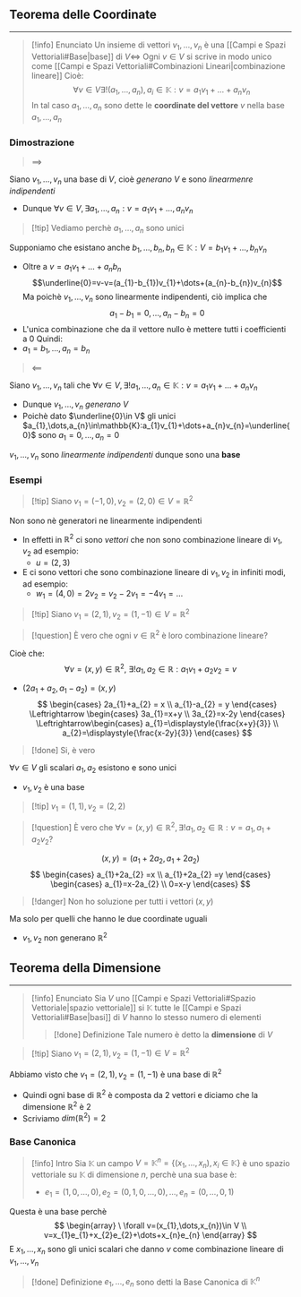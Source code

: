 ## Teorema delle Coordinate
---
>[!info] Enunciato
>Un insieme di vettori $v_{1},\dots,v_{n}$ è una [[Campi e Spazi Vettoriali#Base|base]] di $V\Leftrightarrow$ Ogni $v\in V$ si scrive in modo unico come [[Campi e Spazi Vettoriali#Combinazioni Lineari|combinazione lineare]]
>Cioè:
>$$\forall v\in V \exists!(a_{1},\dots,a_{n}),a_{i}\in \mathbb{K}:v=a_{1}v_{1}+\dots+a_{n}v_{n} $$
>In tal caso $a_{1},\dots,a_{n}$ sono dette le **coordinate del vettore** $v$ nella base $a_{1},\dots,a_{n}$

### Dimostrazione
> $\implies$

Siano $v_{1},\dots,v_{n}$ una base di $V$, cioè *generano* $V$ e sono *linearmenre indipendenti*
- Dunque $\forall v\in V, \exists a_{1},\dots,a_{n}:v=a_{1}v_{1}+\dots,a_{n}v_{n}$

>[!tip] Vediamo perchè $a_{1},\dots,a_{n}$ sono unici

Supponiamo che esistano anche $b_{1},\dots,b_{n}, b_{n}\in \mathbb{K}:V=b_{1}v_{1}+\dots,b_{n}v_{n}$
- Oltre a $v=a_{1}v_{1}+\dots+a_{n}b_{n}$
$$\underline{0}=v-v=(a_{1}-b_{1})v_{1}+\dots+(a_{n}-b_{n})v_{n}$$
Ma poichè $v_{1},\dots,v_{n}$ sono linearmente indipendenti, ciò implica che 
$$a_{1}-b_{1}=0,\dots,a_{n}-b_{n}=0$$
- L'unica combinazione che da il vettore nullo è mettere tutti i coefficienti a $0$
Quindi:
- $a_{1}=b_{1},\dots,a_{n}=b_{n}$

>$\impliedby$

Siano $v_{1},\dots,v_{n}$ tali che $\forall v\in V,\exists! a_{1},\dots,a_{n}\in \mathbb{K}:v=a_{1}v_{1}+\dots+a_{n}v_{n}$
- Dunque $v_{1},\dots,v_{n}$ *generano* $V$ 
- Poichè dato $\underline{0}\in V$ gli unici  $a_{1},\dots,a_{n}\in\mathbb{K}:a_{1}v_{1}+\dots+a_{n}v_{n}=\underline{0}$ sono $a_{1}=0,\dots,a_{n}=0$

$v_{1},\dots,v_{n}$ sono *linearmente indipendenti* dunque sono una **base**

### Esempi
>[!tip] Siano $v_{1}=(-1,0),v_{2}=(2,0)\in V=\mathbb{R}^2$

Non sono nè generatori ne linearmente indipendenti
- In effetti in $\mathbb{R}^2$ ci sono *vettori* che non sono combinazione lineare di $v_{1},v_{2}$ ad esempio:
	- $u =(2,3)$
- E ci sono vettori che sono combinazione lineare di $v_{1},v_{2}$ in infiniti modi, ad esempio:
	- $w_{1}=(4,0)=2v_{2}=v_{2}-2v_{1}=-4v_{1}=\dots$

>[!tip] Siano $v_{1}=(2,1),v_{2}=(1,-1)\in V = \mathbb{R}^2$

>[!question] È vero che ogni $v\in\mathbb{R}^2$ è loro combinazione lineare?

Cioè che:
$$
\forall v=(x,y)\in\mathbb{R}^2,\ \exists !a_{1},a_{2}\in\mathbb{R}:a_{1}v_{1}+a_{2}v_{2}=v 
$$
- $(2a_{1}+a_{2},a_{1}-a_{2})=(x,y)$
$$
\begin{cases}
2a_{1}+a_{2} = x \\
a_{1}-a_{2} = y
\end{cases}
\Leftrightarrow
\begin{cases}
3a_{1}=x+y \\
3a_{2}=x-2y
\end{cases}
\Leftrightarrow\begin{cases}
a_{1}=\displaystyle{\frac{x+y}{3}} \\
a_{2}=\displaystyle{\frac{x-2y}{3}}
\end{cases}
$$
>[!done] Si, è vero

$\forall v\in V$ gli scalari $a_{1},a_{2}$ esistono e sono unici
- $v_{1},v_{2}$ è una base

>[!tip] $v_{1}=(1,1),v_{2}=(2,2)$

>[!question] È vero che $\forall v = (x,y)\in \mathbb{R}^2, \exists !a_{1},a_{2}\in\mathbb{R}:v=a_{1},a_{1}+a_{2}v_{2}$?

$$
(x,y)=(a_{1}+2a_{2},a_{1}+2a_{2})
$$
$$
\begin{cases}
a_{1}+2a_{2} =x \\
a_{1}+2a_{2} =y
\end{cases}
\begin{cases}
a_{1}=x-2a_{2} \\
0=x-y
\end{cases}
$$
>[!danger] Non ho soluzione per tutti i vettori $(x,y)$

Ma solo per quelli che hanno le due coordinate uguali
- $v_{1},v_{2}$ non generano $\mathbb{R}^2$


## Teorema della Dimensione
---
>[!info] Enunciato
>Sia $V$ uno [[Campi e Spazi Vettoriali#Spazio Vettoriale|spazio vettoriale]] si $\mathbb{K}$ tutte le [[Campi e Spazi Vettoriali#Base|basi]] di $V$ hanno lo stesso numero di elementi
>>[!done] Definizione
>>Tale numero è detto la **dimensione** di $V$

>[!tip] Siano $v_{1}=(2,1),v_{2}=(1,-1)\in V = \mathbb{R}^2$

Abbiamo visto che $v_{1}=(2,1),v_{2}=(1,-1)$ è una base di $\mathbb{R}^2$
- Quindi ogni base di $\mathbb{R}^2$ è composta da 2 vettori e diciamo che la dimensione $\mathbb{R}^2$ è $2$
- Scriviamo $dim(\mathbb{R}^2)=2$

### Base Canonica
>[!info] Intro
>Sia $\mathbb{K}$ un campo
>$V=\mathbb{K}^n=\{ (x_{1},\dots,x_{n}),x_{i}\in \mathbb{K} \}$ è uno spazio vettoriale su $\mathbb{K}$ di dimensione $n$, perchè una sua base è:
>- $e_{1}=(1,0,\dots,0),e_{2}=(0,1,0,\dots,0),\dots,e_{n}=(0,\dots,0,1)$

Questa è una base perchè
$$
\begin{array}
\ \forall v=(x_{1},\dots,x_{n})\in V \\
v=x_{1}e_{1}+x_{2}e_{2}+\dots+x_{n}e_{n}
\end{array}
$$
E $x_{1},\dots,x_{n}$ sono gli unici scalari che danno $v$ come combinazione lineare di $v_{1},\dots,v_{n}$

>[!done] Definizione
>$e_{1},\dots,e_{n}$ sono detti la Base Canonica di $\mathbb{K}^n$

